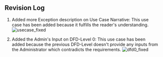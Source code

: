 ## Revision Log
1. Added more Exception description on Use Case Narrative: This use case has been added because it fulfills the reader's understanding.
![usecase_fixed](https://user-images.githubusercontent.com/81862069/201752625-3ca8c3d3-c081-4e08-9561-1265533bdce3.png)

2. Added the Admin's Input on DFD-Level 0: This use case has been added because the previous DFD-Level doesn't provide any inputs from the Administrator which contradicts the requirements.
![dfd0_fixed](https://user-images.githubusercontent.com/81862069/201752564-9bdbc057-3458-4153-8a20-9767d2987b60.png)
